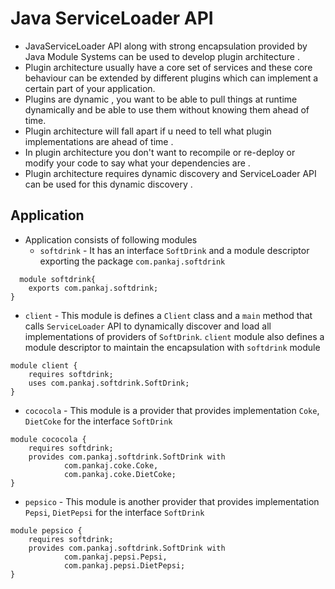 # Java ServiceLoader API
- JavaServiceLoader API along with strong encapsulation provided by Java Module Systems can be used to develop plugin architecture .
- Plugin architecture usually have a core set of services and these core behaviour can be extended by different plugins which can implement a certain part of your application.
- Plugins are dynamic , you want to be able to pull things at runtime dynamically and be able to use them without knowing them ahead of time.
- Plugin architecture will fall apart if u need to tell what plugin implementations are ahead of time . 
- In plugin architecture you don't want to recompile or re-deploy or modify your code to say what your dependencies are .
- Plugin architecture requires dynamic discovery and ServiceLoader API can be used for this dynamic discovery .
## Application
- Application consists of following modules
  - `softdrink` - It has an interface `SoftDrink` and a module descriptor exporting the package `com.pankaj.softdrink`
````
  module softdrink{
    exports com.pankaj.softdrink;
}
````
  - `client` - This module is defines a `Client` class and a `main` method that calls `ServiceLoader` API to dynamically discover and load all implementations of providers of `SoftDrink`.
`client` module also defines a module descriptor to maintain the encapsulation with `softdrink` module
````
module client {
    requires softdrink;
    uses com.pankaj.softdrink.SoftDrink;
}
````
  - `cococola` - This module is a provider that provides implementation `Coke`, `DietCoke` for the interface `SoftDrink`
````
module cococola {
    requires softdrink;
    provides com.pankaj.softdrink.SoftDrink with
            com.pankaj.coke.Coke,
            com.pankaj.coke.DietCoke;
}
````
 - `pepsico` - This module is another provider that provides implementation `Pepsi`, `DietPepsi` for the interface `SoftDrink`
````  
module pepsico {
    requires softdrink;
    provides com.pankaj.softdrink.SoftDrink with
            com.pankaj.pepsi.Pepsi,
            com.pankaj.pepsi.DietPepsi;
}
````
    
  
 